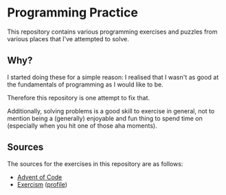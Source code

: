 # Programming Practice

This repository contains various programming exercises and puzzles from various
places that I've attempted to solve.

## Why?

I started doing these for a simple reason: I realised that I wasn't as good at
the fundamentals of programming as I would like to be.

Therefore this repository is one attempt to fix that.

Additionally, solving problems is a good skill to exercise in general, not to
mention being a (generally) enjoyable and fun thing to spend time on (especially
when you hit one of those aha moments).

## Sources

The sources for the exercises in this repository are as follows:

* [Advent of Code](https://adventofcode.com/)
* [Exercism](https://exercism.io/)
  ([profile](https://exercism.io/profiles/severen))
